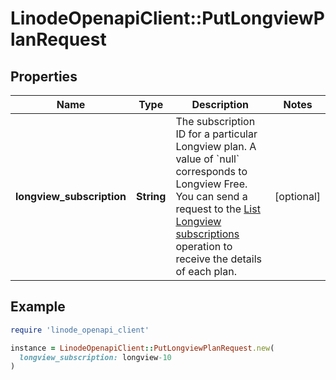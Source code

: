 # LinodeOpenapiClient::PutLongviewPlanRequest

## Properties

| Name | Type | Description | Notes |
| ---- | ---- | ----------- | ----- |
| **longview_subscription** | **String** | The subscription ID for a particular Longview plan. A value of &#x60;null&#x60; corresponds to Longview Free. You can send a request to the [List Longview subscriptions](https://techdocs.akamai.com/linode-api/reference/get-longview-subscriptions) operation to receive the details of each plan. | [optional] |

## Example

```ruby
require 'linode_openapi_client'

instance = LinodeOpenapiClient::PutLongviewPlanRequest.new(
  longview_subscription: longview-10
)
```

